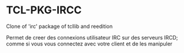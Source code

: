 # TCL-PKG-IRCC
Clone of 'irc' package of tcllib and reedition

Permet de creer des connexions utilisateur IRC sur des serveurs IRCD; comme si vous vous connectez avec votre client et de les manipuler
